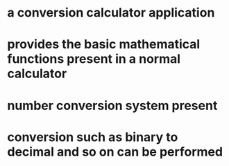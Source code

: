 # a conversion calculator application
# provides the basic mathematical functions present in a normal calculator
# number conversion system present
# conversion such as binary to decimal and so on can be performed
